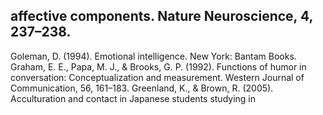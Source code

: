 ## affective components. Nature Neuroscience, 4, 237–238.

Goleman, D. (1994). Emotional intelligence. New York: Bantam Books. Graham, E. E., Papa, M. J., & Brooks, G. P. (1992). Functions of humor in conversation: Conceptualization and measurement. Western Journal of Communication, 56, 161–183. Greenland, K., & Brown, R. (2005). Acculturation and contact in Japanese students studying in